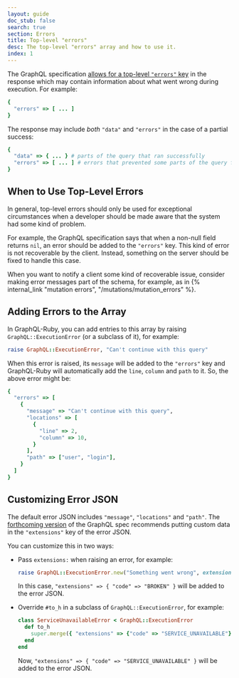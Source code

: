```yaml
---
layout: guide
doc_stub: false
search: true
section: Errors
title: Top-level "errors"
desc: The top-level "errors" array and how to use it.
index: 1
---
```


The GraphQL specification [allows for a top-level `"errors"` key](https://graphql.github.io/graphql-spec/June2018/#sec-Errors) in the response which may contain information about what went wrong during execution. For example:

```ruby
{
  "errors" => [ ... ]
}
```

The response may include _both_ `"data"` and `"errors"` in the case of a partial success:

```ruby
{
  "data" => { ... } # parts of the query that ran successfully
  "errors" => [ ... ] # errors that prevented some parts of the query from running
}
```

## When to Use Top-Level Errors

In general, top-level errors should only be used for exceptional circumstances when a developer should be made aware that the system had some kind of problem.

For example, the GraphQL specification says that when a non-null field returns `nil`, an error should be added to the `"errors"` key. This kind of error is not recoverable by the client. Instead, something on the server should be fixed to handle this case.

When you want to notify a client some kind of recoverable issue, consider making error messages part of the schema, for example, as in {% internal_link "mutation errors", "/mutations/mutation_errors" %}.

## Adding Errors to the Array

In GraphQL-Ruby, you can add entries to this array by raising `GraphQL::ExecutionError` (or a subclass of it), for example:

```ruby
raise GraphQL::ExecutionError, "Can't continue with this query"
```

When this error is raised, its `message` will be added to the `"errors"` key and GraphQL-Ruby will automatically add the `line`, `column` and `path` to it. So, the above error might be:

```ruby
{
  "errors" => [
    {
      "message" => "Can't continue with this query",
      "locations" => [
        {
          "line" => 2,
          "column" => 10,
        }
      ],
      "path" => ["user", "login"],
    }
  ]
}
```

## Customizing Error JSON

The default error JSON includes `"message"`, `"locations"` and `"path"`. The [forthcoming version](https://facebook.github.io/graphql/draft/#example-fce18) of the GraphQL spec recommends putting custom data in the `"extensions"` key of the error JSON.

You can customize this in two ways:

- Pass `extensions:` when raising an error, for example:
  ```ruby
  raise GraphQL::ExecutionError.new("Something went wrong", extensions: { "code" => "BROKEN" })
  ```
  In this case, `"extensions" => { "code" => "BROKEN" }` will be added to the error JSON.

- Override `#to_h` in a subclass of `GraphQL::ExecutionError`, for example:
  ```ruby
  class ServiceUnavailableError < GraphQL::ExecutionError
    def to_h
      super.merge({ "extensions" => {"code" => "SERVICE_UNAVAILABLE"} })
    end
  end
  ```
  Now, `"extensions" => { "code" => "SERVICE_UNAVAILABLE" }` will be added to the error JSON.

